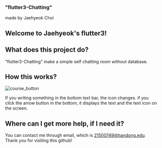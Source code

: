 ### "flutter3-Chatting"
made by Jaehyeok Choi

## Welcome to Jaehyeok's flutter3!

## What does this project do?
"flutter3-Chatting" make a simple self chatting room without database. 


## How this works?
![course_button](https://github.com/Choi-JaeHyeok-21500749/flutter3---Chatting/blob/main/1.JPG)

If you writing something in the bottom text bar, the icon changes.
if you click the arrow button in the bottom, it displays the text and the text icon on the screen.

## Where can I get more help, if I need it?

You can contact me through email, which is 21500749@handong.edu.
Thank you for visiting this github!

